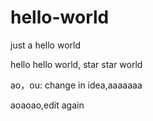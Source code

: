 # hello-world
just a hello world

hello hello world, star star world

ao，ou: change in idea,aaaaaaa

aoaoao,edit again


